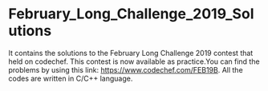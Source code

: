 # February_Long_Challenge_2019_Solutions
It contains the solutions to the February Long Challenge 2019 contest that held on codechef.
This contest is now available as practice.You can find the problems by using this link: https://www.codechef.com/FEB19B.
All the codes are written in C/C++ language.
